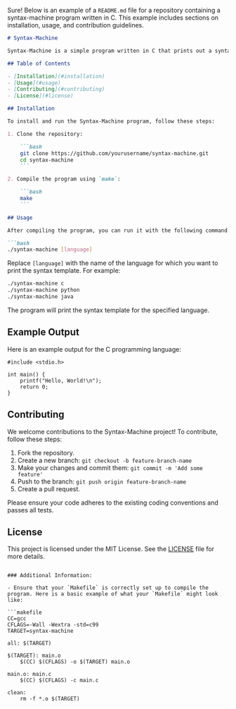 Sure! Below is an example of a `README.md` file for a repository containing a syntax-machine program written in C. This example includes sections on installation, usage, and contribution guidelines.

```markdown
# Syntax-Machine

Syntax-Machine is a simple program written in C that prints out a syntax template for a given language. This can be useful for learning new programming languages or for quick reference.

## Table of Contents

- [Installation](#installation)
- [Usage](#usage)
- [Contributing](#contributing)
- [License](#license)

## Installation

To install and run the Syntax-Machine program, follow these steps:

1. Clone the repository:

    ```bash
    git clone https://github.com/yourusername/syntax-machine.git
    cd syntax-machine
    ```

2. Compile the program using `make`:

    ```bash
    make
    ```

## Usage

After compiling the program, you can run it with the following command:

```bash
./syntax-machine [language]
```

Replace `[language]` with the name of the language for which you want to print the syntax template. For example:

```bash
./syntax-machine c
./syntax-machine python
./syntax-machine java
```

The program will print the syntax template for the specified language.

## Example Output

Here is an example output for the C programming language:

```plaintext
#include <stdio.h>

int main() {
    printf("Hello, World!\n");
    return 0;
}
```

## Contributing

We welcome contributions to the Syntax-Machine project! To contribute, follow these steps:

1. Fork the repository.
2. Create a new branch: `git checkout -b feature-branch-name`
3. Make your changes and commit them: `git commit -m 'Add some feature'`
4. Push to the branch: `git push origin feature-branch-name`
5. Create a pull request.

Please ensure your code adheres to the existing coding conventions and passes all tests.

## License

This project is licensed under the MIT License. See the [LICENSE](LICENSE) file for more details.
```

### Additional Information:

- Ensure that your `Makefile` is correctly set up to compile the program. Here is a basic example of what your `Makefile` might look like:

```makefile
CC=gcc
CFLAGS=-Wall -Wextra -std=c99
TARGET=syntax-machine

all: $(TARGET)

$(TARGET): main.o
    $(CC) $(CFLAGS) -o $(TARGET) main.o

main.o: main.c
    $(CC) $(CFLAGS) -c main.c

clean:
    rm -f *.o $(TARGET)
```

